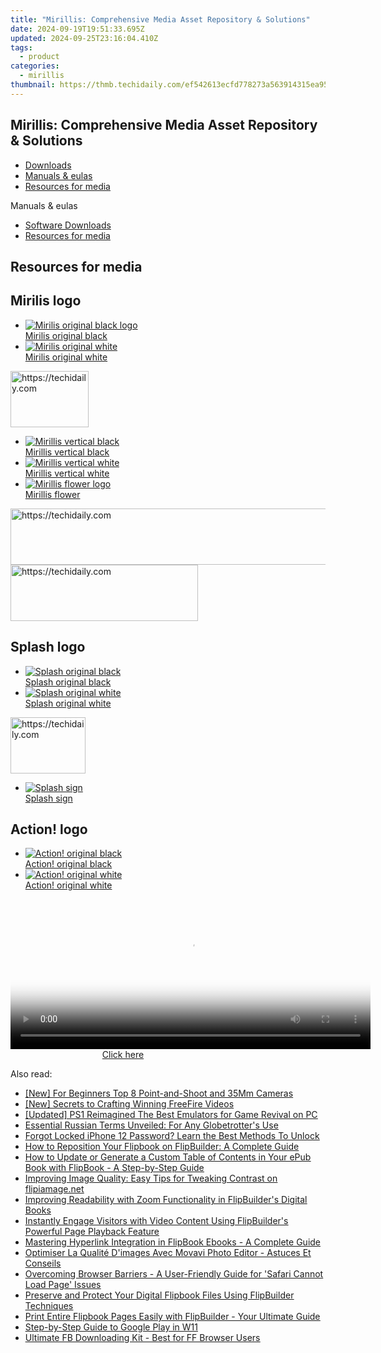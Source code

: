 ```yaml
---
title: "Mirillis: Comprehensive Media Asset Repository & Solutions"
date: 2024-09-19T19:51:33.695Z
updated: 2024-09-25T23:16:04.410Z
tags:
  - product
categories:
  - mirillis
thumbnail: https://thmb.techidaily.com/ef542613ecfd778273a563914315ea95552a0c901d539098fb8807351d6a9dda.png
---
```


## Mirillis: Comprehensive Media Asset Repository & Solutions

* [Downloads](https://tools.techidaily.com/mirillis/products/)
* [Manuals & eulas](https://tools.techidaily.com/mirillis/products/)
* [Resources for media](https://tools.techidaily.com/mirillis/products/)

Manuals & eulas

* [Software Downloads](https://tools.techidaily.com/mirillis/products/)
* [Resources for media](https://tools.techidaily.com/mirillis/products/)

## Resources for media

## **Mirilis** logo

* [![Mirilis original black logo](https://mirillis.com/res/old/media/images/download/Mirillis_black.jpg)](http://download.mirillis.com/files/formedia/Mirillis%5Fblack.png)  
[Mirilis original black](http://download.mirillis.com/files/formedia/Mirillis%5Fblack.png)
* [![Mirilis original white](https://mirillis.com/res/old/media/images/download/Mirillis_white.jpg)](http://download.mirillis.com/files/formedia/Mirillis%5Fwhite.png)  
[Mirilis original white](http://download.mirillis.com/files/formedia/Mirillis%5Fwhite.png)

<!-- affiliate ads begin -->
<a href="https://aligracehair.sjv.io/c/5597632/2135395/19272" target="_top" id="2135395">
  <img src="//a.impactradius-go.com/display-ad/19272-2135395" border="0" alt="https://techidaily.com" width="125" height="90"/>
</a>
<img height="0" width="0" src="https://aligracehair.sjv.io/i/5597632/2135395/19272" style="position:absolute;visibility:hidden;" border="0" />
<!-- affiliate ads end -->

* [![Mirillis vertical black](https://mirillis.com/res/old/media/images/download/Mirillis_vertical_black.jpg)](http://download.mirillis.com/files/formedia/Mirillis%5Fvertical%5Fblack.png)  
[Mirillis vertical black](http://download.mirillis.com/files/formedia/Mirillis%5Fvertical%5Fblack.png)
* [![Mirillis vertical white](https://mirillis.com/res/old/media/images/download/Mirillis_vertical_white.jpg)](http://download.mirillis.com/files/formedia/Mirillis%5Fvertical%5Fwhite.png)  
[Mirillis vertical white](http://download.mirillis.com/files/formedia/Mirillis%5Fvertical%5Fwhite.png)
* [![Mirillis flower logo](https://mirillis.com/res/old/media/images/download/Mirillis_flower.jpg)](http://download.mirillis.com/files/formedia/Mirillis%5Fflowerl.png)  
[Mirillis flower](http://download.mirillis.com/files/formedia/Mirillis%5Fflowerl.png)

<!-- affiliate ads begin -->
<a href="https://appsumo.8odi.net/c/5597632/2044585/7443" target="_top" id="2044585">
  <img src="//a.impactradius-go.com/display-ad/7443-2044585" border="0" alt="https://techidaily.com" width="728" height="90"/>
</a>
<img height="0" width="0" src="https://appsumo.8odi.net/i/5597632/2044585/7443" style="position:absolute;visibility:hidden;" border="0" />
<!-- affiliate ads end -->

<!-- affiliate ads begin -->
<a href="https://aligracehair.sjv.io/c/5597632/1934254/19272" target="_top" id="1934254">
  <img src="//a.impactradius-go.com/display-ad/19272-1934254" border="0" alt="https://techidaily.com" width="300" height="90"/>
</a>
<img height="0" width="0" src="https://aligracehair.sjv.io/i/5597632/1934254/19272" style="position:absolute;visibility:hidden;" border="0" />
<!-- affiliate ads end -->

## **Splash** logo

* [![Splash original black](https://mirillis.com/res/old/media/images/download/Splash_black.jpg)](http://download.mirillis.com/files/formedia/Splash%5Fblack.png)  
[Splash original black](http://download.mirillis.com/files/formedia/Splash%5Fblack.png)
* [![Splash original white](https://mirillis.com/res/old/media/images/download/Splash_white.jpg)](http://download.mirillis.com/files/formedia/Splash%5Fwhite.png)  
[Splash original white](http://download.mirillis.com/files/formedia/Splash%5Fwhite.png)

<!-- affiliate ads begin -->
<a href="https://aligracehair.sjv.io/c/5597632/2135350/19272" target="_top" id="2135350">
  <img src="//a.impactradius-go.com/display-ad/19272-2135350" border="0" alt="https://techidaily.com" width="120" height="90"/>
</a>
<img height="0" width="0" src="https://aligracehair.sjv.io/i/5597632/2135350/19272" style="position:absolute;visibility:hidden;" border="0" />
<!-- affiliate ads end -->

* [![Splash sign](https://mirillis.com/res/old/media/images/download/Splash_sign.jpg)](http://download.mirillis.com/files/formedia/Splash%5Fsign.png)  
[Splash sign](http://download.mirillis.com/files/formedia/Splash%5Fsign.png)

## **Action!** logo

* [![Action! original black](https://mirillis.com/res/old/media/images/download/Action_black.jpg)](http://download.mirillis.com/files/formedia/Action%5Fblack.png)  
[Action! original black](http://download.mirillis.com/files/formedia/Action%5Fblack.png)
* [![Action! original white](https://mirillis.com/res/old/media/images/download/Action_white.jpg)](http://download.mirillis.com/files/formedia/Action%5Fwhite.png)  
[Action! original white](http://download.mirillis.com/files/formedia/Action%5Fwhite.png)

<!-- affiliate ads begin -->
<span id="1983588">
					<video width="576" height="240" style="cursor:pointer"
           poster="//a.impactradius-go.com/display-clicktoplayimage/1983588.png"
           onclick="if(!this.playClicked){this.play();this.setAttribute('controls',true);this.playClicked=true;}">
	   <source src="//a.impactradius-go.com/display-ad/22993-1983588">
	   <img src="//a.impactradius-go.com/display-clicktoplayimage/1983588.png" style="border: none; height: 100%; width: 100%; object-fit: contain">
	</video>
	<div style="width:360px;text-align:center"><a href="javascript:window.open(decodeURIComponent('https%3A%2F%2Fhomestyler.sjv.io%2Fc%2F5597632%2F1983588%2F22993'), '_blank');void(0);">Click here</a></div>
</span>
<img height="0" width="0" src="https://imp.pxf.io/i/5597632/1983588/22993" style="position:absolute;visibility:hidden;" border="0" />
<!-- affiliate ads end -->

<ins class="adsbygoogle"
     style="display:block"
     data-ad-format="autorelaxed"
     data-ad-client="ca-pub-7571918770474297"
     data-ad-slot="1223367746"></ins>

<ins class="adsbygoogle"
     style="display:block"
     data-ad-client="ca-pub-7571918770474297"
     data-ad-slot="8358498916"
     data-ad-format="auto"
     data-full-width-responsive="true"></ins>

<span class="atpl-alsoreadstyle">Also read:</span>
<div><ul>
<li><a href="https://some-knowledge.techidaily.com/new-for-beginners-top-8-point-and-shoot-and-35mm-cameras/"><u>[New] For Beginners Top 8 Point-and-Shoot and 35Mm Cameras</u></a></li>
<li><a href="https://youtube-stream.techidaily.com/new-secrets-to-crafting-winning-freefire-videos/"><u>[New] Secrets to Crafting Winning FreeFire Videos</u></a></li>
<li><a href="https://video-screen-grab.techidaily.com/updated-ps1-reimagined-the-best-emulators-for-game-revival-on-pc/"><u>[Updated] PS1 Reimagined The Best Emulators for Game Revival on PC</u></a></li>
<li><a href="https://mondly-stories.techidaily.com/essential-russian-terms-unveiled-for-any-globetrotters-use/"><u>Essential Russian Terms Unveiled: For Any Globetrotter's Use</u></a></li>
<li><a href="https://ios-unlock.techidaily.com/forgot-locked-iphone-12-password-learn-the-best-methods-to-unlock-by-drfone-ios/"><u>Forgot Locked iPhone 12 Password? Learn the Best Methods To Unlock</u></a></li>
<li><a href="https://win-advanced.techidaily.com/how-to-reposition-your-flipbook-on-flipbuilder-a-complete-guide/"><u>How to Reposition Your Flipbook on FlipBuilder: A Complete Guide</u></a></li>
<li><a href="https://win-advanced.techidaily.com/how-to-update-or-generate-a-custom-table-of-contents-in-your-epub-book-with-flipbook-a-step-by-step-guide/"><u>How to Update or Generate a Custom Table of Contents in Your ePub Book with FlipBook - A Step-by-Step Guide</u></a></li>
<li><a href="https://win-advanced.techidaily.com/improving-image-quality-easy-tips-for-tweaking-contrast-on-flipiamagenet/"><u>Improving Image Quality: Easy Tips for Tweaking Contrast on flipiamage.net</u></a></li>
<li><a href="https://win-advanced.techidaily.com/improving-readability-with-zoom-functionality-in-flipbuilders-digital-books/"><u>Improving Readability with Zoom Functionality in FlipBuilder's Digital Books</u></a></li>
<li><a href="https://win-advanced.techidaily.com/instantly-engage-visitors-with-video-content-using-flipbuilders-powerful-page-playback-feature/"><u>Instantly Engage Visitors with Video Content Using FlipBuilder's Powerful Page Playback Feature</u></a></li>
<li><a href="https://win-advanced.techidaily.com/mastering-hyperlink-integration-in-flipbook-ebooks-a-complete-guide/"><u>Mastering Hyperlink Integration in FlipBook Ebooks - A Complete Guide</u></a></li>
<li><a href="https://tech-revival.techidaily.com/optimiser-la-qualite-dimages-avec-movavi-photo-editor-astuces-et-conseils/"><u>Optimiser La Qualité D'images Avec Movavi Photo Editor - Astuces Et Conseils</u></a></li>
<li><a href="https://win-howtos.techidaily.com/overcoming-browser-barriers-a-user-friendly-guide-for-safari-cannot-load-page-issues/"><u>Overcoming Browser Barriers - A User-Friendly Guide for 'Safari Cannot Load Page' Issues</u></a></li>
<li><a href="https://win-advanced.techidaily.com/preserve-and-protect-your-digital-flipbook-files-using-flipbuilder-techniques/"><u>Preserve and Protect Your Digital Flipbook Files Using FlipBuilder Techniques</u></a></li>
<li><a href="https://win-advanced.techidaily.com/print-entire-flipbook-pages-easily-with-flipbuilder-your-ultimate-guide/"><u>Print Entire Flipbook Pages Easily with FlipBuilder - Your Ultimate Guide</u></a></li>
<li><a href="https://win11.techidaily.com/step-by-step-guide-to-google-play-in-w11/"><u>Step-by-Step Guide to Google Play in W11</u></a></li>
<li><a href="https://facebook-videos.techidaily.com/ultimate-fb-downloading-kit-best-for-ff-browser-users/"><u>Ultimate FB Downloading Kit - Best for FF Browser Users</u></a></li>
</ul></div>


